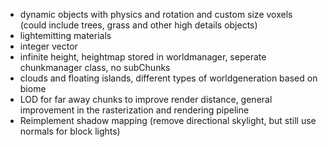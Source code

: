 * dynamic objects with physics and rotation and custom size voxels (could include trees, grass and other high details objects)
* lightemitting materials
* integer vector
* infinite height, heightmap stored in worldmanager, seperate chunkmanager class, no subChunks
* clouds and floating islands, different types of worldgeneration based on biome
* LOD for far away chunks to improve render distance, general improvement in the rasterization and rendering pipeline
* Reimplement shadow mapping (remove directional skylight, but still use normals for block lights)